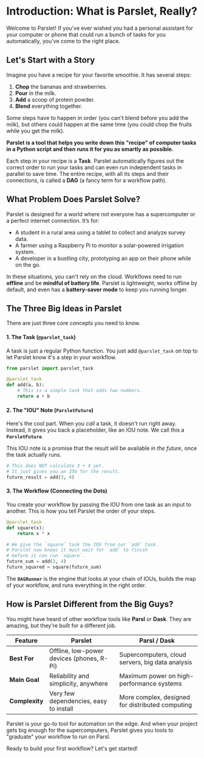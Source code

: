 # Introduction: What is Parslet, Really?

Welcome to Parslet! If you've ever wished you had a personal assistant for your computer or phone that could run a bunch of tasks for you automatically, you've come to the right place.

## Let's Start with a Story

Imagine you have a recipe for your favorite smoothie. It has several steps:

1.  **Chop** the bananas and strawberries.
2.  **Pour** in the milk.
3.  **Add** a scoop of protein powder.
4.  **Blend** everything together.

Some steps have to happen in order (you can't blend before you add the milk), but others could happen at the same time (you could chop the fruits while you get the milk).

**Parslet is a tool that helps you write down this "recipe" of computer tasks in a Python script and then runs it for you as smartly as possible.**

Each step in your recipe is a **Task**. Parslet automatically figures out the correct order to run your tasks and can even run independent tasks in parallel to save time. The entire recipe, with all its steps and their connections, is called a **DAG** (a fancy term for a workflow path).

## What Problem Does Parslet Solve?

Parslet is designed for a world where not everyone has a supercomputer or a perfect internet connection. It’s for:

*   A student in a rural area using a tablet to collect and analyze survey data.
*   A farmer using a Raspberry Pi to monitor a solar-powered irrigation system.
*   A developer in a bustling city, prototyping an app on their phone while on the go.

In these situations, you can't rely on the cloud. Workflows need to run **offline** and be **mindful of battery life**. Parslet is lightweight, works offline by default, and even has a **battery-saver mode** to keep you running longer.

## The Three Big Ideas in Parslet

There are just three core concepts you need to know.

#### 1. The Task (`@parslet_task`)

A task is just a regular Python function. You just add `@parslet_task` on top to let Parslet know it's a step in your workflow.

```python
from parslet import parslet_task

@parslet_task
def add(a, b):
    # This is a simple task that adds two numbers.
    return a + b
```

#### 2. The "IOU" Note (`ParsletFuture`)

Here's the cool part. When you *call* a task, it doesn't run right away. Instead, it gives you back a placeholder, like an IOU note. We call this a **`ParsletFuture`**.

This IOU note is a promise that the result will be available *in the future*, once the task actually runs.

```python
# This does NOT calculate 3 + 4 yet.
# It just gives you an IOU for the result.
future_result = add(3, 4)
```

#### 3. The Workflow (Connecting the Dots)

You create your workflow by passing the IOU from one task as an input to another. This is how you tell Parslet the order of your steps.

```python
@parslet_task
def square(x):
    return x * x

# We give the `square` task the IOU from our `add` task.
# Parslet now knows it must wait for `add` to finish
# before it can run `square`.
future_sum = add(3, 4)
future_squared = square(future_sum)
```

The **`DAGRunner`** is the engine that looks at your chain of IOUs, builds the map of your workflow, and runs everything in the right order.

## How is Parslet Different from the Big Guys?

You might have heard of other workflow tools like **Parsl** or **Dask**. They are amazing, but they're built for a different job.

| Feature        | Parslet                                     | Parsl / Dask                                     |
| -------------- | ------------------------------------------- | ------------------------------------------------ |
| **Best For**   | Offline, low-power devices (phones, R-Pi)   | Supercomputers, cloud servers, big data analysis |
| **Main Goal**  | Reliability and simplicity, anywhere        | Maximum power on high-performance systems        |
| **Complexity** | Very few dependencies, easy to install      | More complex, designed for distributed computing |

Parslet is your go-to tool for automation on the edge. And when your project gets big enough for the supercomputers, Parslet gives you tools to "graduate" your workflow to run on Parsl.

Ready to build your first workflow? Let's get started!